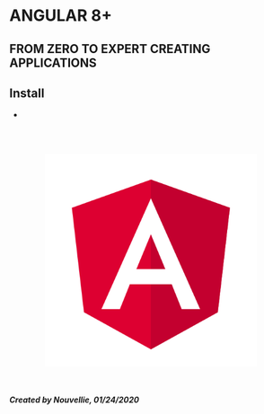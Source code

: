 # ANGULAR 8+
## FROM ZERO TO EXPERT CREATING APPLICATIONS

## Install
- []()


<br><br>
<p align="center">
  <img width="75%" height="75%" src="https://github.com/Nouvellie/angular8/blob/master/img/angular.svg" alt="Angular Logo">
</p>

<br><br>
***Created by Nouvellie, 01/24/2020***